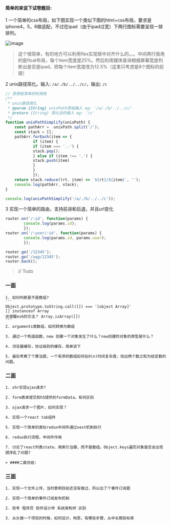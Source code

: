 #### 简单的来说下试卷题目:

1 一个简单的css布局，如下图实现一个类似下图的html+css布局，要求是iphone4，5，6做适配，不过在ipad（由于ipad过宽）下两行图标需要呈现一排排列。

![image](https://user-images.githubusercontent.com/13174560/40781302-ef6ca736-650d-11e8-939a-53459cf7870a.png)

> 这个很简单，有的地方可以利用flex实现居中对齐什么的。。。中间两行我用的是float布局，每个item宽度是25%。然后利用媒体查询根据屏幕宽度判断出是否是ipad，把每个item宽度改为12.5%（这里只考虑是8个图标的前提）

2 unix路径简化。输入: `/a/./b/../../c/`，输出: `/c`

```js
// 思想挺简单的利用栈
/**
 * unix路径简化
 * @param {String} unixPath原始输入 eg: '/a/./b/../../c/'
 * @return {String} 简化后的输入 eg: '/c'
 */
function unixPathSimplify(unixPath) {
    const pathArr =  unixPath.split('/');
    const stack = [];
    pathArr.forEach(item => {
            if (item) {
            if (item === '..') {
            stack.pop();
            } else if (item !== '.') {
            stack.push(item)
            }
            }
            });
    return stack.reduce((rt, item) => `${rt}/${item}`, '');
    console.log(pathArr, stack);
}

console.log(unixPathSimplify('/a/./b/../../c'));
```

3 实现一个简单的路由，支持前进和后退，并且url变化

```js
router.on('/:id', function(params) {
        console.log(params.id);
        });
router.on('/:user/:id', function(params) {
        console.log(params.id, params.user);
        });

router.go('/12345');
router.go('/xqg/12345');
router.back();
```

> // Todo

### 一面
    1. 如何判断是不是数组?
    ```
    Object.prototype.toString.call([]) === '[object Array]'
    [] instanceof Array
    还提醒es6的方法？ Array.isArray([])
    ```
    2. arguments类数组，如何转换为数组

    3. 通过一个构造函数，new 创建一个对象发生了什么？new创建的对象的原型是什么？

    4. 浏览器缓存，协议级别的缓存，简单说下

    5. 最后考察了个算法题，一个有序的数组如何在O(n)时间复杂度，找出两个数之和为给定数的问题。


### 二面
    1. xhr实现ajax请求?

    2. form表单提交和h5提供的formData，有何区别

    3. ajax请求一个图片，如何实现？

    4. 实现一个react tab组件

    5. 实现一个简单的类似redux中间件通过next机制执行

    6. redux执行流程，中间件作用

    7. 讨论了react列表state，用索引当键，而不是数组。Object.keys遍历对象是否会出现顺序乱了问题?

    > ####二面总结:

### 三面
    1. 实现一个文件上传，当时表明目前还没有做过，所以出了个事件订阅题

    2. 实现一个简单的事件订阅发布机制

    2. 软考 程序员 软件设计师 系统架构师 区别

    3. 从头做一个项目的时候，如何设计，构思，有哪些步骤，从中长期目标来
